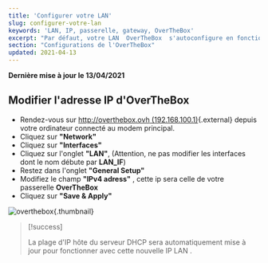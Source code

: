 ```yaml
---
title: 'Configurer votre LAN'
slug: configurer-votre-lan
keywords: 'LAN, IP, passerelle, gateway, OverTheBox'
excerpt: "Par défaut, votre LAN  OverTheBox  s'autoconfigure en fonction de votre premier modem.  Vous pouvez changer l'IP LAN d'OverTheBox  ainsi que la plage  DHCP des adresses dynamiques."
section: "Configurations de l'OverTheBox"
updated: 2021-04-13
---
```


**Dernière mise à jour le 13/04/2021**

## Modifier l'adresse IP d'OverTheBox

- Rendez-vous sur [http://overthebox.ovh (192.168.100.1)](http://overthebox.ovh){.external} depuis votre ordinateur connecté au modem principal.
- Cliquez sur **"Network"**
- Cliquez sur **"Interfaces"**
- Cliquez sur l'onglet **"LAN"**, (Attention, ne pas modifier les interfaces dont le nom débute par **LAN_IF**)
- Restez dans l'onglet **"General Setup"**
- Modifiez le champ **"IPv4 adress"** , cette ip sera celle de votre passerelle **OverTheBox**
- Cliquez sur **"Save & Apply"**


![overthebox](images/4375.png){.thumbnail}



> [!success]
>
> La plage d'IP hôte du serveur  DHCP  sera automatiquement mise à jour pour
> fonctionner avec cette nouvelle  IP LAN .
> 
